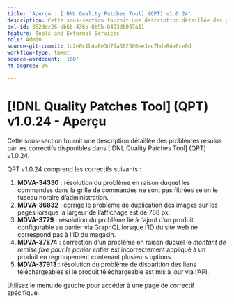 ```yaml
---
title: 'Aperçu : [!DNL Quality Patches Tool] (QPT) v1.0.24'
description: Cette sous-section fournit une description détaillée des problèmes résolus par les correctifs disponibles dans [!DNL Quality Patches Tool] (QPT) v1.0.24.
exl-id: 052ddc26-ab6b-436b-8b9b-8403db037a11
feature: Tools and External Services
role: Admin
source-git-commit: 1d2e0c1b4a8e3d79a362500ee3ec7bde84a6ce0d
workflow-type: tm+mt
source-wordcount: '160'
ht-degree: 0%

---
```


# [!DNL Quality Patches Tool] (QPT) v1.0.24 - Aperçu

Cette sous-section fournit une description détaillée des problèmes résolus par les correctifs disponibles dans [!DNL Quality Patches Tool] (QPT) v1.0.24.

QPT v1.0.24 comprend les correctifs suivants :

1. **MDVA-34330** : résolution du problème en raison duquel les commandes dans la grille de commandes ne sont pas filtrées selon le fuseau horaire d’administration.
1. **MDVA-36832** : corrige le problème de duplication des images sur les pages lorsque la largeur de l’affichage est de 768 px.
1. **MDVA-3779** : résolution du problème lié à l’ajout d’un produit configurable au panier via GraphQL lorsque l’ID du site web ne correspond pas à l’ID du magasin.
1. **MDVA-37874** : correction d’un problème en raison duquel le *montant de remise fixe pour le panier entier* est incorrectement appliqué à un produit en regroupement contenant plusieurs options.
1. **MDVA-37913** : résolution du problème de disparition des liens téléchargeables si le produit téléchargeable est mis à jour via l’API.

Utilisez le menu de gauche pour accéder à une page de correctif spécifique.

